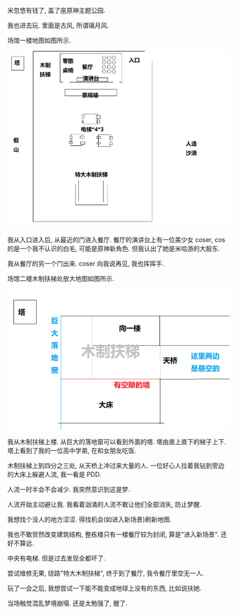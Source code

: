 米忽悠有钱了, 盖了座原神主题公园.

我也进去玩. 里面是古风, 所谓璃月风.

场馆一楼地图如图所示.

![map](./20230204_genshin_1.png)

我从入口进入后, 从最近的门进入餐厅. 餐厅的演讲台上有一位美少女 coser, cos 的是一个我不认识的白毛, 可能是原神新角色. 但我认出了她是米哈游的大股东.

我从餐厅的另一个门出来. coser 向我说再见, 我也挥挥手.

场馆二楼木制扶梯处放大地图如图所示.

![map](./20230204_genshin_2.png)

我从木制扶梯上楼. 从巨大的落地窗可以看到外面的塔. 塔由直上直下的梯子上下. 塔上看到了我的一位高中学弟, 在和女朋友吃饭.

木制扶梯上到四分之三处, 从天桥上冲过来大量的人. 一位好心人拉着我钻到旁边的大床上躲避人流, 我一看是 PDD.

人流一时半会不会减少. 我突然意识到这是梦.

人流开始主动避让我. 我看着汹涌的人流不敢让他们全部消失, 防止梦醒.

我想找个没人的地方涩涩. 得找机会(如进入新场景)刷新地图.

我也不敢贸然改变建筑结构, 整栋楼只有一楼餐厅较为封闭, 算是"进入新场景". 还好不算远.

中央有电梯. 但是过去发现全都坏了.

尝试维修无果, 绕路"特大木制扶梯", 终于到了餐厅, 我令餐厅里空无一人.

玩了一会之后, 我想尝试一下能不能变成地球上没有的东西, 比如说扶她.

当场触觉混乱梦境崩塌. 还是太勉强了, 醒了.
